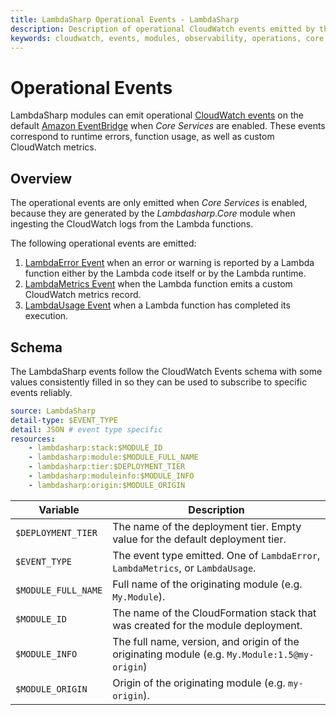 ```yaml
---
title: LambdaSharp Operational Events - LambdaSharp
description: Description of operational CloudWatch events emitted by the LambdaSharp.Core module
keywords: cloudwatch, events, modules, observability, operations, core
---
```


# Operational Events

LambdaSharp modules can emit operational [CloudWatch events](https://docs.aws.amazon.com/AmazonCloudWatch/latest/events/WhatIsCloudWatchEvents.html) on the default [Amazon EventBridge](https://aws.amazon.com/eventbridge/) when _Core Services_ are enabled. These events correspond to runtime errors, function usage, as well as custom CloudWatch metrics.

## Overview

The operational events are only emitted when _Core Services_ is enabled, because they are generated by the _Lambdasharp.Core_ module when ingesting the CloudWatch logs from the Lambda functions.

The following operational events are emitted:
1. [LambdaError Event](Events-LambdaError.md) when an error or warning is reported by a Lambda function either by the Lambda code itself or by the Lambda runtime.
1. [LambdaMetrics Event](Events-LambdaMetrics.md) when the Lambda function emits a custom CloudWatch metrics record.
1. [LambdaUsage Event](Events-LambdaUsage.md) when a Lambda function has completed its execution.

## Schema

The LambdaSharp events follow the CloudWatch Events schema with some values consistently filled in so they can be used to subscribe to specific events reliably.

```yaml
source: LambdaSharp
detail-type: $EVENT_TYPE
detail: JSON # event type specific
resources:
    - lambdasharp:stack:$MODULE_ID
    - lambdasharp:module:$MODULE_FULL_NAME
    - lambdasharp:tier:$DEPLOYMENT_TIER
    - lambdasharp:moduleinfo:$MODULE_INFO
    - lambdasharp:origin:$MODULE_ORIGIN
```

|Variable           |Description    |
|-------------------|---------------|
|`$DEPLOYMENT_TIER` |The name of the deployment tier. Empty value for the default deployment tier.
|`$EVENT_TYPE`      |The event type emitted. One of `LambdaError`, `LambdaMetrics`, or `LambdaUsage`.
|`$MODULE_FULL_NAME`|Full name of the originating module (e.g. `My.Module`).
|`$MODULE_ID`       |The name of the CloudFormation stack that was created for the module deployment.
|`$MODULE_INFO`     |The full name, version, and origin of the originating module (e.g. `My.Module:1.5@my-origin`)
|`$MODULE_ORIGIN`   |Origin of the originating module (e.g. `my-origin`).
